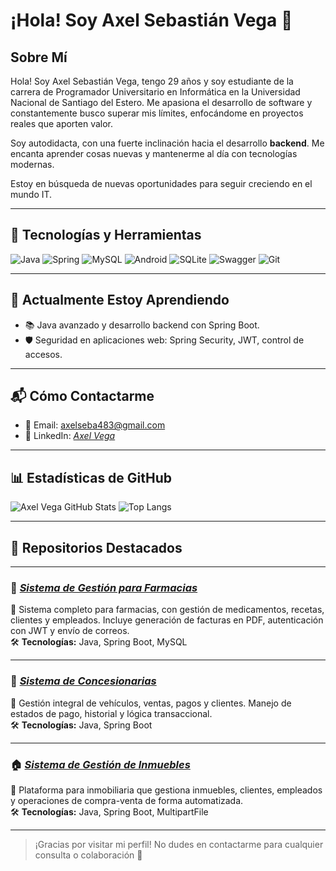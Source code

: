 # ¡Hola! Soy Axel Sebastián Vega 👋

## Sobre Mí

Hola! Soy Axel Sebastián Vega, tengo 29 años y soy estudiante de la carrera de Programador Universitario en Informática en la Universidad Nacional de Santiago del Estero. Me apasiona el desarrollo de software y constantemente busco superar mis límites, enfocándome en proyectos reales que aporten valor.

Soy autodidacta, con una fuerte inclinación hacia el desarrollo **backend**. Me encanta aprender cosas nuevas y mantenerme al día con tecnologías modernas.

Estoy en búsqueda de nuevas oportunidades para seguir creciendo en el mundo IT.

---

## 🧰 Tecnologías y Herramientas

![Java](https://img.shields.io/badge/Java-ED8B00?style=for-the-badge&logo=java&logoColor=white)
![Spring](https://img.shields.io/badge/Spring-6DB33F?style=for-the-badge&logo=spring&logoColor=white)
![MySQL](https://img.shields.io/badge/MySQL-00758F?style=for-the-badge&logo=mysql&logoColor=white)
![Android](https://img.shields.io/badge/Android-3DDC84?style=for-the-badge&logo=android&logoColor=white)
![SQLite](https://img.shields.io/badge/SQLite-07405E?style=for-the-badge&logo=sqlite&logoColor=white)
![Swagger](https://img.shields.io/badge/Swagger-85EA2D?style=for-the-badge&logo=swagger&logoColor=black)
![Git](https://img.shields.io/badge/Git-F05032?style=for-the-badge&logo=git&logoColor=white)

---

## 🌱 Actualmente Estoy Aprendiendo

- 📚 Java avanzado y desarrollo backend con Spring Boot.
- 🛡️ Seguridad en aplicaciones web: Spring Security, JWT, control de accesos.

---

## 📬 Cómo Contactarme

- 📧 Email: axelseba483@gmail.com  
- 💼 LinkedIn: [*Axel Vega* ](https://www.linkedin.com/in/axelseba483/) 

---

## 📊 Estadísticas de GitHub

![Axel Vega GitHub Stats](https://github-readme-stats.vercel.app/api?username=axelvega483&show_icons=true&theme=tokyonight)
![Top Langs](https://github-readme-stats.vercel.app/api/top-langs/?username=axelvega483&layout=compact&theme=tokyonight)

---

## 📌 Repositorios Destacados

---

### 💊 [*Sistema de Gestión para Farmacias* ](https://github.com/axelvega483/Farmacia)
🧾 Sistema completo para farmacias, con gestión de medicamentos, recetas, clientes y empleados. Incluye generación de facturas en PDF, autenticación con JWT y envío de correos.  
🛠️ **Tecnologías:** Java, Spring Boot, MySQL

---

### 🚗 [*Sistema de Concesionarias*](https://github.com/axelvega483/Concesionaria)
📄 Gestión integral de vehículos, ventas, pagos y clientes. Manejo de estados de pago, historial y lógica transaccional.  
🛠️ **Tecnologías:** Java, Spring Boot

---

<!--### 🌿 App Android "Mis Raíces"
📱 App móvil para venta de plantas, con historial de pedidos, tarjetas y manejo local con Room (SQLite).  
🛠️ **Tecnologías:** Java, Android SDK, Room

---
-->
### 🏠 [*Sistema de Gestión de Inmuebles*](https://github.com/axelvega483/Inmobiliaria-backend)
🏢 Plataforma para inmobiliaria que gestiona inmuebles, clientes, empleados y operaciones de compra-venta de forma automatizada.  
🛠️ **Tecnologías:** Java, Spring Boot, MultipartFile

---

> ¡Gracias por visitar mi perfil! No dudes en contactarme para cualquier consulta o colaboración 🚀

